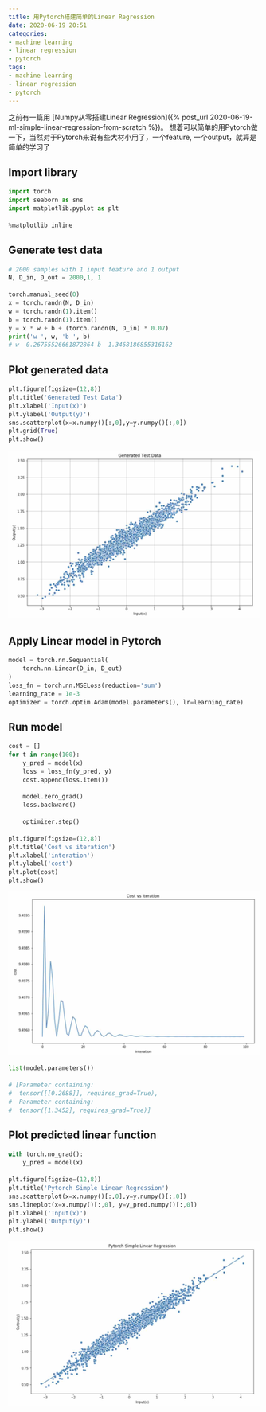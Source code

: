 ```yaml
---
title: 用Pytorch搭建简单的Linear Regression 
date: 2020-06-19 20:51
categories:
- machine learning
- linear regression
- pytorch
tags: 
- machine learning
- linear regression
- pytorch
---
```

之前有一篇用 [Numpy从零搭建Linear Regression]({% post_url 2020-06-19-ml-simple-linear-regression-from-scratch %})。 想着可以简单的用Pytorch做一下，当然对于Pytorch来说有些大材小用了，一个feature, 一个output，就算是简单的学习了

## Import library

```python
import torch
import seaborn as sns
import matplotlib.pyplot as plt

%matplotlib inline
```

## Generate test data

```python
# 2000 samples with 1 input feature and 1 output
N, D_in, D_out = 2000,1, 1

torch.manual_seed(0)
x = torch.randn(N, D_in)
w = torch.randn(1).item()
b = torch.randn(1).item()
y = x * w + b + (torch.randn(N, D_in) * 0.07)
print('w ', w, 'b ', b)
# w  0.26755526661872864 b  1.3468186855316162
```

## Plot generated data

```python
plt.figure(figsize=(12,8))
plt.title('Generated Test Data')
plt.xlabel('Input(x)')
plt.ylabel('Output(y)')
sns.scatterplot(x=x.numpy()[:,0],y=y.numpy()[:,0])
plt.grid(True)
plt.show()
```

![generated test data](/assets/images/ml_simple_linear_regression/pytorch_test_data.jpg)

## Apply Linear model in Pytorch

```python
model = torch.nn.Sequential(
    torch.nn.Linear(D_in, D_out)
)
loss_fn = torch.nn.MSELoss(reduction='sum')
learning_rate = 1e-3
optimizer = torch.optim.Adam(model.parameters(), lr=learning_rate)
```

## Run model

```python
cost = []
for t in range(100):
    y_pred = model(x)
    loss = loss_fn(y_pred, y)
    cost.append(loss.item())

    model.zero_grad()
    loss.backward()

    optimizer.step()

plt.figure(figsize=(12,8))
plt.title('Cost vs iteration')
plt.xlabel('interation')
plt.ylabel('cost')
plt.plot(cost)
plt.show()
```

![cost_vs_iteration](/assets/images/ml_simple_linear_regression/pytorch_cost.jpg)

```python
list(model.parameters())

# [Parameter containing:
#  tensor([[0.2688]], requires_grad=True),
#  Parameter containing:
#  tensor([1.3452], requires_grad=True)]
```

## Plot predicted linear function

```python
with torch.no_grad():
    y_pred = model(x)

plt.figure(figsize=(12,8))
plt.title('Pytorch Simple Linear Regression')
sns.scatterplot(x=x.numpy()[:,0],y=y.numpy()[:,0])
sns.lineplot(x=x.numpy()[:,0], y=y_pred.numpy()[:,0])
plt.xlabel('Input(x)')
plt.ylabel('Output(y)')
plt.show()
```

![prediction](/assets/images/ml_simple_linear_regression/pytorch_prediction.jpg)
